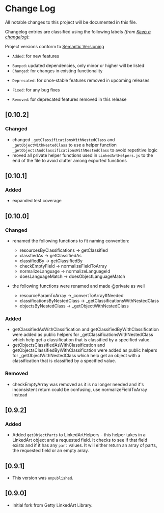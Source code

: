 # Change Log

All notable changes to this project will be documented in this file.

Changelog entries are classified using the following labels _(from [Keep a changelog](https://keepachangelog.com/en/1.0.0/)_):

Project versions conform to [Semantic Versioning](https://semver.org/)

- `Added`: for new features

* `Bumped`: updated dependencies, only minor or higher will be listed
* `Changed`: for changes in existing functionality

- `Deprecated`: for once-stable features removed in upcoming releases

* `Fixed`: for any bug fixes

- `Removed`: for deprecated features removed in this release

## [0.10.2]

### Changed

- changed `_getClassificationsWithNestedClass` and `_getObjectWithNestedClass` to use a helper function `_getObjectsAndClassificationsWithNestedClass` to avoid repetitive logic
- moved all private helper functions used in `LinkedArtHelpers.js` to the end of the file to avoid clutter among exported functions

## [0.10.1]

### Added

- expanded test coverage

## [0.10.0]

### Changed

- renamed the following functions to fit naming convention:

  - resourcesByClassifications -> getClassified
  - classfiedAs -> getClassifiedAs
  - classifiedBy -> getClassifiedBy
  - checkEmptyField -> normalizeFieldToArray
  - normalizeLanguage -> normalizeLanguageId
  - doesLanguageMatch -> doesObjectLanguageMatch

- the following functions were renamed and made @private as well
  - resourceParamToArray ->\_convertToArrayIfNeeded
  - classificationsByNestedClass -> \_getClassificationsWithNestedClass
  - objectsByNestedClass -> \_getObjectWithNestedClass

### Added

- getClassifiedAsWithClassification and getClassifiedByWithClassification were added as public helpers for \_getClassificationsWithNestedClass which help get a classification that is classified by a specified value.
- getObjectsClassifiedAsWithClassification and getObjectsClassifiedByWithClassification were added as public helpers for \_getObjectWithNestedClass which help get an object with a classification that is classified by a specified value.

### Removed

- checkEmptyArray was removed as it is no longer needed and it's inconsistent return could be confusing, use normalizeFieldToArray instead

## [0.9.2]

### Added

- Added `getObjectParts` to LinkedArtHelpers - this helper takes in a LinkedArt object and a requested field. It checks to see if that field exists and if it has any `part` values. It will either return an array of parts, the requested field or an empty array.

## [0.9.1]

- This version was `unpublished`.

## [0.9.0]

- Initial fork from Getty LinkedArt Library.
